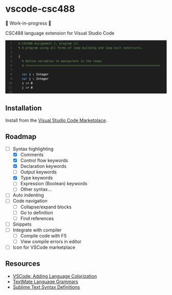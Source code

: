 # vscode-csc488
🚧 Work-in-progress 🚧

CSC488 language extension for Visual Studio Code

![Example syntax highlighting](images/example.png)

## Installation
Install from the [Visual Studio Code Marketplace](https://marketplace.visualstudio.com/items?itemName=elliottsj.vscode-csc488).

## Roadmap
- [ ] Syntax highlighting
  - [x] Comments
  - [x] Control flow keywords
  - [x] Declaration keywords
  - [ ] Output keywords
  - [x] Type keywords
  - [ ] Expression (Boolean) keywords
  - [ ] Other syntax...
- [ ] Auto indenting
- [ ] Code navigation
  - [ ] Collapse/expand blocks
  - [ ] Go to definition
  - [ ] Find references
- [ ] Snippets
- [ ] Integrate with compiler
  - [ ] Compile code with F5
  - [ ] View compile errors in editor
- [ ] Icon for VSCode marketplace

## Resources
- [VSCode: Adding Language Colorization](https://code.visualstudio.com/Docs/customization/colorizer)
- [TextMate Language Grammars](https://manual.macromates.com/en/language_grammars)
- [Sublime Text Syntax Definitions](http://sublimetext.info/docs/en/extensibility/syntaxdefs.html)

